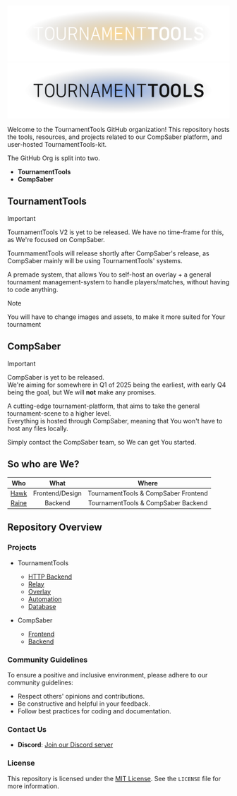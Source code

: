 ![TournamentTools - Darkmode](../static/logo_dark.svg#gh-dark-mode-only)
![TournamentTools - Lightmode](../static/logo_light.svg#gh-light-mode-only)

Welcome to the TournamentTools GitHub organization! This repository hosts the tools, resources, and projects related to our CompSaber platform, and user-hosted TournamentTools-kit.

The GitHub Org is split into two. 
- **TournamentTools**
- **CompSaber**

## TournamentTools
> [!IMPORTANT]
> TournamentTools V2 is yet to be released.
> We have no time-frame for this, as We're focused on CompSaber.
> 
> TournmamentTools will release shortly after CompSaber's release, as CompSaber mainly will be using TournamentTools' systems.

A premade system, that allows You to self-host an overlay + a general tournament management-system to handle players/matches, without having to code anything.

> [!NOTE]
> You will have to change images and assets, to make it more suited for Your tournament

## CompSaber

> [!IMPORTANT]
> CompSaber is yet to be released.  
> We're aiming for somewhere in Q1 of 2025 being the earliest, with early Q4 being the goal, but We will **not** make any promises.

A cutting-edge tournament-platform, that aims to take the general tournament-scene to a higher level.  
Everything is hosted through CompSaber, meaning that You won't have to host any files locally.

Simply contact the CompSaber team, so We can get You started.


## So who are We?
| Who | What | Where | 
| :--: | :--: | :--: |
| [Hawk](https://github.com/ThaNightHawk) | Frontend/Design | TournamentTools & CompSaber Frontend |
| [Raine](https://github.com/raineaeternal) | Backend | TournamentTools & CompSaber Backend |


## Repository Overview

### Projects

- TournamentTools
  - [HTTP Backend](https://github.com/TournamentTools/http)
  - [Relay](https://github.com/TournamentTools/relay)
  - [Overlay](https://github.com/TournamentTools/overlay)
  - [Automation](https://github.com/TournamentTools/automation)
  - [Database](https://github.com/TournamentTools/database)
 
- CompSaber
  - [Frontend](https://github.com/TournamentTools/compsaber)
  - [Backend](https://github.com/TournamentTools/compsaber-backend)

### Community Guidelines

To ensure a positive and inclusive environment, please adhere to our community guidelines:

- Respect others' opinions and contributions.
- Be constructive and helpful in your feedback.
- Follow best practices for coding and documentation.

### Contact Us

- **Discord**: [Join our Discord server](https://discord.gg/8C46dpTeqR)

### License

This repository is licensed under the [MIT License](../LICENSE). See the `LICENSE` file for more information.

